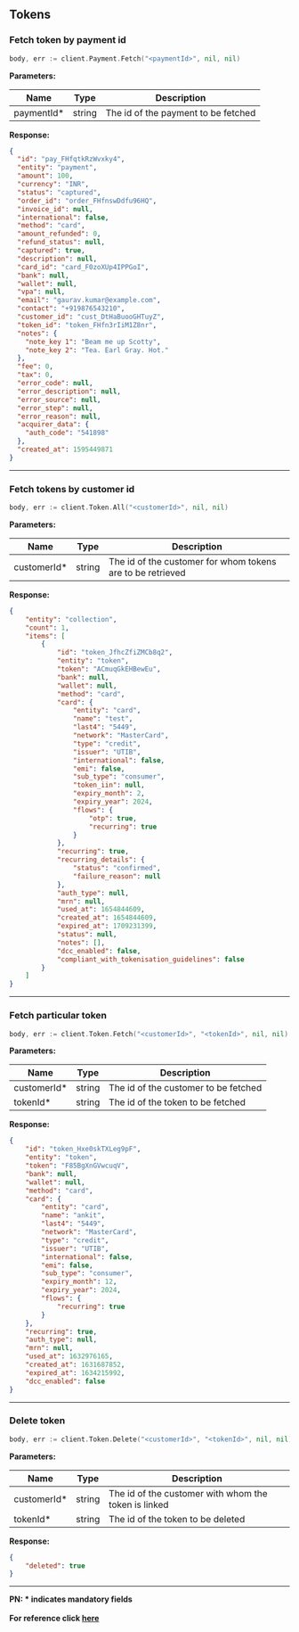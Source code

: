 ## Tokens

### Fetch token by payment id
```go
body, err := client.Payment.Fetch("<paymentId>", nil, nil)
```

**Parameters:**

| Name          | Type        | Description                                 |
|---------------|-------------|---------------------------------------------|
| paymentId*    | string      | The id of the payment to be fetched |

**Response:**
```json
{
  "id": "pay_FHfqtkRzWvxky4",
  "entity": "payment",
  "amount": 100,
  "currency": "INR",
  "status": "captured",
  "order_id": "order_FHfnswDdfu96HQ",
  "invoice_id": null,
  "international": false,
  "method": "card",
  "amount_refunded": 0,
  "refund_status": null,
  "captured": true,
  "description": null,
  "card_id": "card_F0zoXUp4IPPGoI",
  "bank": null,
  "wallet": null,
  "vpa": null,
  "email": "gaurav.kumar@example.com",
  "contact": "+919876543210",
  "customer_id": "cust_DtHaBuooGHTuyZ",
  "token_id": "token_FHfn3rIiM1Z8nr",
  "notes": {
    "note_key 1": "Beam me up Scotty",
    "note_key 2": "Tea. Earl Gray. Hot."
  },
  "fee": 0,
  "tax": 0,
  "error_code": null,
  "error_description": null,
  "error_source": null,
  "error_step": null,
  "error_reason": null,
  "acquirer_data": {
    "auth_code": "541898"
  },
  "created_at": 1595449871
}
```

-------------------------------------------------------------------------------------------------------

### Fetch tokens by customer id

```go
body, err := client.Token.All("<customerId>", nil, nil)
```

**Parameters:**

| Name          | Type        | Description                                 |
|---------------|-------------|---------------------------------------------|
| customerId*          | string      | The id of the customer for whom tokens are to be retrieved |

**Response:**
```json
{
    "entity": "collection",
    "count": 1,
    "items": [
        {
            "id": "token_JfhcZfiZMCb8q2",
            "entity": "token",
            "token": "ACmuqGkEHBewEu",
            "bank": null,
            "wallet": null,
            "method": "card",
            "card": {
                "entity": "card",
                "name": "test",
                "last4": "5449",
                "network": "MasterCard",
                "type": "credit",
                "issuer": "UTIB",
                "international": false,
                "emi": false,
                "sub_type": "consumer",
                "token_iin": null,
                "expiry_month": 2,
                "expiry_year": 2024,
                "flows": {
                    "otp": true,
                    "recurring": true
                }
            },
            "recurring": true,
            "recurring_details": {
                "status": "confirmed",
                "failure_reason": null
            },
            "auth_type": null,
            "mrn": null,
            "used_at": 1654844609,
            "created_at": 1654844609,
            "expired_at": 1709231399,
            "status": null,
            "notes": [],
            "dcc_enabled": false,
            "compliant_with_tokenisation_guidelines": false
        }
    ]
}
```
-------------------------------------------------------------------------------------------------------

### Fetch particular token
```go
body, err := client.Token.Fetch("<customerId>", "<tokenId>", nil, nil)
```

**Parameters:**

| Name          | Type        | Description                                 |
|---------------|-------------|---------------------------------------------|
| customerId*          | string      | The id of the customer to be fetched |
| tokenId*          | string      | The id of the token to be fetched |

**Response:**
```json
{
    "id": "token_Hxe0skTXLeg9pF",
    "entity": "token",
    "token": "F85BgXnGVwcuqV",
    "bank": null,
    "wallet": null,
    "method": "card",
    "card": {
        "entity": "card",
        "name": "ankit",
        "last4": "5449",
        "network": "MasterCard",
        "type": "credit",
        "issuer": "UTIB",
        "international": false,
        "emi": false,
        "sub_type": "consumer",
        "expiry_month": 12,
        "expiry_year": 2024,
        "flows": {
            "recurring": true
        }
    },
    "recurring": true,
    "auth_type": null,
    "mrn": null,
    "used_at": 1632976165,
    "created_at": 1631687852,
    "expired_at": 1634215992,
    "dcc_enabled": false
}
```
-------------------------------------------------------------------------------------------------------

### Delete token

```go
body, err := client.Token.Delete("<customerId>", "<tokenId>", nil, nil)
```

**Parameters:**

| Name          | Type        | Description                                 |
|---------------|-------------|---------------------------------------------|
| customerId*          | string      | The id of the customer with whom the token is linked |
| tokenId*          | string      | The id of the token to be deleted |

**Response:**
```json
{
    "deleted": true
}
```
-------------------------------------------------------------------------------------------------------

**PN: * indicates mandatory fields**
<br>
<br>
**For reference click [here](https://razorpay.com/docs/api/recurring-payments/upi/tokens/)**